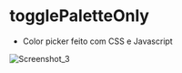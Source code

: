 # togglePaletteOnly

- Color picker feito com CSS e Javascript

![Screenshot_3](https://user-images.githubusercontent.com/41880119/93777943-59c61580-fbf3-11ea-9abd-008501c85262.png)
